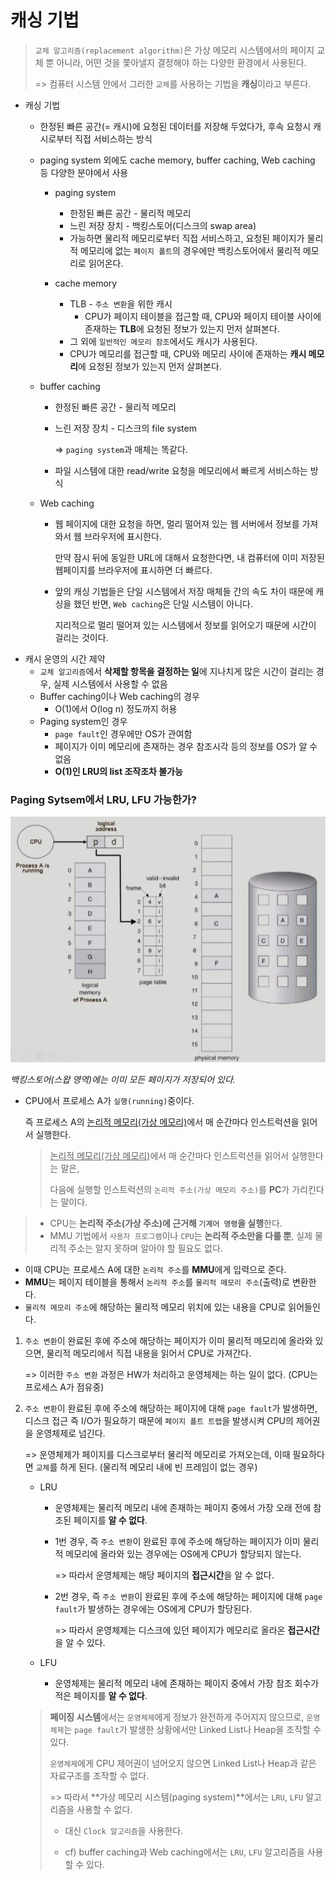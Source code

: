 # 캐싱 기법

> `교체 알고리즘(replacement algorithm)`은 가상 메모리 시스템에서의 페이지 교체 뿐 아니라, 어떤 것을 쫓아낼지 결정해야 하는 다양한 환경에서 사용된다.
>
> => 컴퓨터 시스템 안에서 그러한 `교체`를 사용하는 기법을 **캐싱**이라고 부른다.

- 캐싱 기법
  - 한정된 빠른 공간(= 캐시)에 요청된 데이터를 저장해 두었다가, 후속 요청시 캐시로부터 직접 서비스하는 방식
  
  - paging system 외에도 cache memory, buffer caching, Web caching 등 다양한 분야에서 사용
  
    - paging system
  
      - 한정된 빠른 공간 - 물리적 메모리
      - 느린 저장 장치 - 백킹스토어(디스크의 swap area)
      - 가능하면 물리적 메모리로부터 직접 서비스하고, 요청된 페이지가 물리적 메모리에 없는 `페이지 폴트`의 경우에만 백킹스토어에서 물리적 메모리로 읽어온다.
  
    - cache memory
  
      - TLB - `주소 변환`을 위한 캐시
        - CPU가 페이지 테이블을 접근할 때, CPU와 페이지 테이블 사이에 존재하는 **TLB**에 요청된 정보가 있는지 먼저 살펴본다.
      - 그 외에 `일반적인 메모리 참조`에서도 캐시가 사용된다.
      - CPU가 메모리를 접근할 때, CPU와 메모리 사이에 존재하는 **캐시 메모리**에 요청된 정보가 있는지 먼저 살펴본다.
    
  - buffer caching
    
    - 한정된 빠른 공간 - 물리적 메모리
    
    - 느린 저장 장치 - 디스크의 file system
    
      => `paging system`과 매체는 똑같다.
    
    - 파일 시스템에 대한 read/write 요청을 메모리에서 빠르게 서비스하는 방식
    
  - Web caching
    
    - 웹 페이지에 대한 요청을 하면, 멀리 떨어져 있는 웹 서버에서 정보를 가져와서 웹 브라우저에 표시한다. 
    
      만약 잠시 뒤에 동일한 URL에 대해서 요청한다면, 내 컴퓨터에 이미 저장된 웹페이지를 브라우저에 표시하면 더 빠르다.
    
    - 앞의 캐싱 기법들은 단일 시스템에서 저장 매체들 간의 속도 차이 때문에 캐싱을 했던 반면, `Web caching`은 단일 시스템이 아니다.
    
        지리적으로 멀리 떨어져 있는 시스템에서 정보를 읽어오기 때문에 시간이 걸리는 것이다.
- 캐시 운영의 시간 제약
  - `교체 알고리즘`에서 **삭제할 항목을 결정하는 일**에 지나치게 많은 시간이 걸리는 경우, 실제 시스템에서 사용할 수 없음
  - Buffer caching이나 Web caching의 경우
    - O(1)에서 O(log n) 정도까지 허용
  - Paging system인 경우
    - `page fault`인 경우에만 OS가 관여함
    - 페이지가 이미 메모리에 존재하는 경우 참조시각 등의 정보를 OS가 알 수 없음
    - **O(1)인 LRU의 list 조작조차 불가능**

### Paging Sytsem에서 LRU, LFU 가능한가?

<img src="images/caching_01.JPG" style="zoom:80%;" />

*백킹스토어(스왑 영역)에는 이미 모든 페이지가 저장되어 있다.*

- CPU에서 프로세스 A가 `실행(running)`중이다.

  즉 프로세스 A의 <u>논리적 메모리(가상 메모리)</u>에서 매 순간마다 인스트럭션을 읽어서 실행한다.

  > <u>논리적 메모리(가상 메모리)</u>에서 매 순간마다 인스트럭션을 읽어서 실행한다는 말은, 
  >
  > 다음에 실행할 인스트럭션의 `논리적 주소(가상 메모리 주소)`를 **PC**가 가리킨다는 말이다.
>
  > - CPU는 **논리적 주소(가상 주소)에 근거해 `기계어 명령`을 실행**한다.
  > - MMU 기법에서 `사용자 프로그램`이나 `CPU`는 **논리적 주소만을 다룰 뿐**, 실제 물리적 주소는 알지 못하며 알아야 할 필요도 없다.

  - 이때 CPU는 프로세스 A에 대한 `논리적 주소`를 **MMU**에게 입력으로 준다.
  - **MMU**는 페이지 테이블을 통해서 `논리적 주소`를 `물리적 메모리 주소`(출력)로 변환한다.
  - `물리적 메모리 주소`에 해당하는 물리적 메모리 위치에 있는 내용을 CPU로 읽어들인다.

1. `주소 변환`이 완료된 후에 주소에 해당하는 페이지가 이미 물리적 메모리에 올라와 있으면, 물리적 메모리에서 직접 내용을 읽어서 CPU로 가져간다.

   => 이러한 `주소 변환` 과정은 HW가 처리하고 운영체제는 하는 일이 없다. (CPU는 프로세스 A가 점유중)

2. `주소 변환`이 완료된 후에 주소에 해당하는 페이지에 대해 `page fault`가 발생하면, 디스크 접근 즉 I/O가 필요하기 때문에 `페이지 폴트 트랩`을 발생시켜 CPU의 제어권을 운영체제로 넘긴다.

   => 운영체제가 페이지를 디스크로부터 물리적 메모리로 가져오는데, 이때 필요하다면 `교체`를 하게 된다. (물리적 메모리 내에 빈 프레임이 없는 경우)

   - LRU

     - 운영체제는 물리적 메모리 내에 존재하는 페이지 중에서 가장 오래 전에 참조된 페이지를 **알 수 없다**.

     - 1번 경우, 즉 `주소 변환`이 완료된 후에 주소에 해당하는 페이지가 이미 물리적 메모리에 올라와 있는 경우에는 OS에게 CPU가 할당되지 않는다.

       => 따라서 운영체제는 해당 페이지의 **접근시간**을 알 수 없다.

     - 2번 경우, 즉 `주소 변환`이 완료된 후에 주소에 해당하는 페이지에 대해 `page fault`가 발생하는 경우에는 OS에게 CPU가 할당된다.

       => 따라서 운영체제는 디스크에 있던 페이지가 메모리로 올라온 **접근시간**을 알 수 있다.

   - LFU

     - 운영체제는 물리적 메모리 내에 존재하는 페이지 중에서 가장 참조 회수가 적은 페이지를 **알 수 없다**.

   > **페이징 시스템**에서는 `운영체제`에게 정보가 완전하게 주어지지 않으므로, `운영체제`는 `page fault`가 발생한 상황에서만 Linked List나 Heap을 조작할 수 있다.
   >
   > `운영체제`에게 CPU 제어권이 넘어오지 않으면 Linked List나 Heap과 같은 자료구조를 조작할 수 없다.
   >
   > => 따라서 **가상 메모리 시스템(paging system)**에서는 `LRU`, `LFU` 알고리즘을 사용할 수 없다.
   >
   > - 대신 `Clock 알고리즘`을 사용한다.
   >
   > - cf) buffer caching과 Web caching에서는 `LRU`, `LFU` 알고리즘을 사용할 수 있다.

